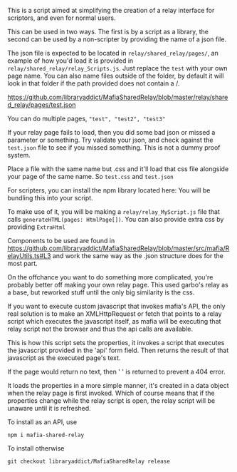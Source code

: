 This is a script aimed at simplifying the creation of a relay interface for scriptors, and even for normal users.

This can be used in two ways. The first is by a script as a library, the second can be used by a non-scripter by providing the name of a json file.

The json file is expected to be located in `relay/shared_relay/pages/`, an example of how you'd load it is provided in `relay/shared_relay/relay_Scripts.js`. Just replace the `test` with your own page name. You can also name files outside of the folder, by default it will look in that folder if the path provided does not contain a /.

https://github.com/libraryaddict/MafiaSharedRelay/blob/master/relay/shared_relay/pages/test.json

You can do multiple pages, `"test", "test2", "test3"`

If your relay page fails to load, then you did some bad json or missed a parameter or something. Try validate your json, and check against the `test.json` file to see if you missed something. This is not a dummy proof system.

Place a file with the same name but .css and it'll load that css file alongside your page of the same name. So `test.css` and `test.json`

For scripters, you can install the npm library located here:
You will be bundling this into your script.

To make use of it, you will be making a `relay/relay_MyScript.js` file that calls `generateHTML(pages: HtmlPage[])`. You can also provide extra css by providing `ExtraHtml`

Components to be used are found in https://github.com/libraryaddict/MafiaSharedRelay/blob/master/src/mafia/RelayUtils.ts#L3 and work the same way as the .json structure does for the most part.

On the offchance you want to do something more complicated, you're probably better off making your own relay page. This used garbo's relay as a base, but reworked stuff until the only big similarity is the css.

If you want to execute custom javascript that invokes mafia's API, the only real solution is to make an XMLHttpRequest or fetch that points to a relay script which executes the javascript itself, as mafia will be executing that relay script not the browser and thus the api calls are available.

This is how this script sets the properties, it invokes a script that executes the javascript provided in the 'api' form field. Then returns the result of that javascript as the executed page's text.

If the page would return no text, then ' ' is returned to prevent a 404 error.

It loads the properties in a more simple manner, it's created in a data object when the relay page is first invoked. Which of course means that if the properties change while the relay script is open, the relay script will be unaware until it is refreshed.

To install as an API, use

`npm i mafia-shared-relay`

To install otherwise

`git checkout libraryaddict/MafiaSharedRelay release`
